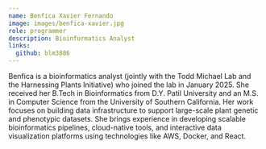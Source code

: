 ```yaml
---
name: Benfica Xavier Fernando
image: images/benfica-xavier.jpg
role: programmer
description: Bioinformatics Analyst
links:
  github: blm3886
---
```


Benfica is a bioinformatics analyst (jointly with the Todd Michael Lab and the Harnessing Plants Initiative) who joined the lab in January 2025. She received her B.Tech in Bioinformatics from D.Y. Patil University and an M.S. in Computer Science from the University of Southern California. Her work focuses on building data infrastructure to support large-scale plant genetic and phenotypic datasets. She brings experience in developing scalable bioinformatics pipelines, cloud-native tools, and interactive data visualization platforms using technologies like AWS, Docker, and React.